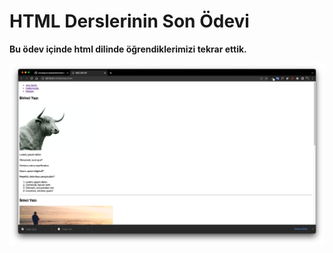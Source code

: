 # HTML Derslerinin Son Ödevi

**Bu ödev içinde html dilinde öğrendiklerimizi tekrar ettik.**

![Proje Goruntusu](/img/proje-resmi.png)